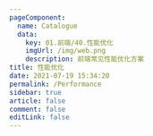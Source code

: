 ```yaml
---
pageComponent: 
  name: Catalogue
  data: 
    key: 01.前端/40.性能优化
    imgUrl: /img/web.png
    description: 前端常见性能优化方案
title: 性能优化
date: 2021-07-19 15:34:20
permalink: /Performance
sidebar: true
article: false
comment: false
editLink: false
---
```

